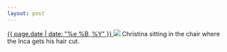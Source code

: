 ```yaml
---
layout: post
---
```


<p>
  <a href="/182">
    <time>{{ page.date | date: "%e %B, %Y" }}</time>
  </a>
  <a href="/182"><img src="{{ site.assets_url }}/182.jpg"/></a>
  <span>Christina sitting in the chair where the Inca gets his hair cut.</span>
</p>

